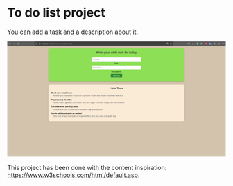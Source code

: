 # To do list project
You can add a task and a description about it.

![To do list screen](https://github.com/wyctorfogos/to-do-list/blob/main/images/To-do-list.png)

This project has been done with the content inspiration: https://www.w3schools.com/html/default.asp.
